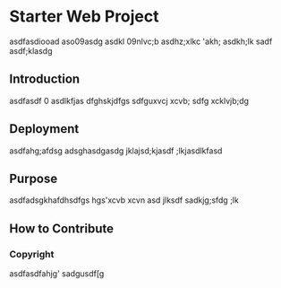 # Starter Web Project
asdfasdiooad aso09asdg asdkl 09nlvc;b asdhz;xlkc 'akh; asdkh;lk sadf
 asdf;klasdg

## Introduction
asdfasdf 0 asdlkfjas dfghskjdfgs sdfguxvcj xcvb; sdfg xcklvjb;dg

## Deployment
asdfahg;afdsg adsghasdgasdg jklajsd;kjasdf ;lkjasdlkfasd

## Purpose
asdfadsgkhafdhsdfgs hgs'xcvb xcvn asd jlksdf sadkjg;sfdg ;lk

## How to Contribute

### Copyright
asdfasdfahjg' sadgusdf[g 